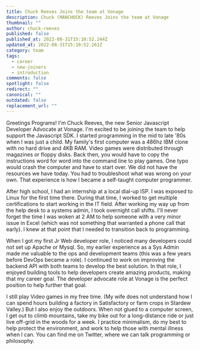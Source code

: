 ```yaml
---
title: Chuck Reeves Joins the team at Vonage
description: Chuck (MANCHUCK) Reeves Joins the team at Vonage
thumbnail: ""
author: chuck-reeves
published: false
published_at: 2022-08-31T15:10:52.244Z
updated_at: 2022-08-31T15:10:52.261Z
category: team
tags:
  - career
  - new-joiners
  - introduction
comments: false
spotlight: false
redirect: ""
canonical: ""
outdated: false
replacement_url: ""
---
```

Greetings Programs! I'm Chuck Reeves, the new Senior Javascript Developer Advocate at Vonage. I'm excited to be joining the team to help support the Javascript SDK. I started programming in the mid to late '80s when I was just a child. My family's first computer was a 486hz IBM clone with no hard drive and 4KB RAM. Video games were distributed through magazines or floppy disks. Back then, you would have to copy the instructions word for word into the command line to play games. One typo would crash the computer and have to start over. We did not have the resources we have today. You had to troubleshoot what was wrong on your own. That experience is how I became a self-taught computer programmer. 

After high school, I had an internship at a local dial-up ISP. I was exposed to Linux for the first time there. During that time, I worked to get multiple certifications to start working in the IT field. After working my way up from the help desk to a systems admin, I took overnight call shifts. I'll never forget the time I was woken at 2 AM to help someone with a very minor issue in Excel (which was not something that warranted a phone call that early). I knew at that point that I needed to transition back to programming. 

When I got my first Jr Web developer role, I noticed many developers could not set up Apache or Mysql. So, my earlier experience as a Sys Admin made me valuable to the ops and development teams (this was a few years before DevOps became a role). I continued to work on improving the backend API with both teams to develop the best solution. In that role, I enjoyed building tools to help developers create amazing products, making that my career goal. The developer advocate role at Vonage is the perfect position to help further that goal.

I still play Video games in my free time. (My wife does not understand how I can spend hours building a factory in Satisfactory or farm crops in Stardew Valley.) But I also enjoy the outdoors. When not glued to a computer screen, I get out to climb mountains, take my bike out for a long-distance ride or just live off-grid in the woods for a week. I practice minimalism, do my best to help protect the environment, and work to help those with mental illness when I can. You can find me on Twitter, where we can talk programming or philosophy.